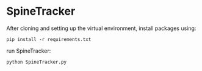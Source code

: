 # SpineTracker

After cloning and setting up the virtual environment, install packages using:

```
pip install -r requirements.txt
```

run SpineTracker:

```
python SpineTracker.py
```
